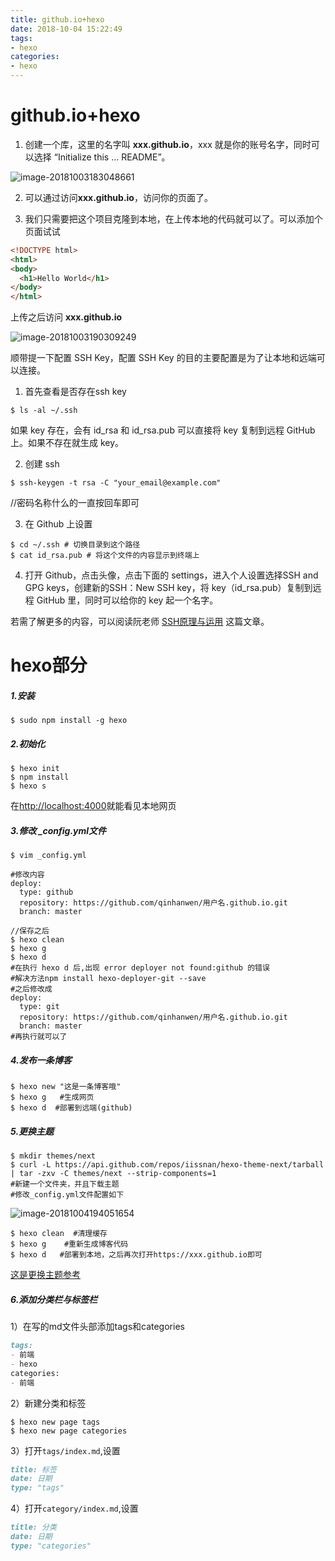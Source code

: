```yaml
---
title: github.io+hexo
date: 2018-10-04 15:22:49
tags: 
- hexo
categories: 
- hexo
---
```


# github.io+hexo

1. 创建一个库，这里的名字叫 **xxx.github.io**，xxx 就是你的账号名字，同时可以选择 “Initialize this … README”。

![image-20181003183048661](http://118.24.241.76/WX20181204-175001@2x.png)

2. 可以通过访问**xxx.github.io**，访问你的页面了。

3. 我们只需要把这个项目克隆到本地，在上传本地的代码就可以了。可以添加个页面试试

```html
<!DOCTYPE html>
<html>
<body>
  <h1>Hello World</h1>
</body>
</html>
```

上传之后访问 **xxx.github.io**

![image-20181003190309249](http://118.24.241.76/image-20181003190309249.png)

顺带提一下配置 SSH Key，配置 SSH Key 的目的主要配置是为了让本地和远端可以连接。

1. 首先查看是否存在ssh key

```shell
$ ls -al ~/.ssh
```

如果 key 存在，会有 id_rsa 和 id_rsa.pub 可以直接将 key 复制到远程 GitHub 上。如果不存在就生成 key。

2. 创建 ssh

```shell
$ ssh-keygen -t rsa -C "your_email@example.com"
```

//密码名称什么的一直按回车即可

3. 在 Github 上设置

```shell
$ cd ~/.ssh # 切换目录到这个路径
$ cat id_rsa.pub # 将这个文件的内容显示到终端上
```

4. 打开 Github，点击头像，点击下面的 settings，进入个人设置选择SSH and GPG keys，创建新的SSH：New SSH key，将 key（id_rsa.pub）复制到远程 GitHub 里，同时可以给你的 key 起一个名字。

若需了解更多的内容，可以阅读阮老师 [SSH原理与运用](http://www.ruanyifeng.com/blog/2011/12/ssh_remote_login.html ) 这篇文章。

# hexo部分

##### 1.安装

```shell
$ sudo npm install -g hexo
```

##### 2.初始化

```shell
$ hexo init 
$ npm install
$ hexo s
```

在[http://localhost:4000](http://localhost:4000/)就能看见本地网页

##### 3.修改 _config.yml文件

```shell
$ vim _config.yml

#修改内容
deploy:
  type: github
  repository: https://github.com/qinhanwen/用户名.github.io.git
  branch: master
```

```shell
//保存之后
$ hexo clean
$ hexo g
$ hexo d
#在执行 hexo d 后,出现 error deployer not found:github 的错误
#解决方法npm install hexo-deployer-git --save
#之后修改成
deploy:
  type: git
  repository: https://github.com/qinhanwen/用户名.github.io.git
  branch: master
#再执行就可以了
```

##### 4.发布一条博客

```shell
$ hexo new "这是一条博客哦"
$ hexo g   #生成网页
$ hexo d  #部署到远端(github)
```

##### 5.更换主题

```shell
$ mkdir themes/next  
$ curl -L https://api.github.com/repos/iissnan/hexo-theme-next/tarball | tar -zxv -C themes/next --strip-components=1
#新建一个文件夹，并且下载主题
#修改_config.yml文件配置如下
```

![image-20181004194051654](http://118.24.241.76/image-20181004194051654.png)

```shell
$ hexo clean  #清理缓存
$ hexo g    #重新生成博客代码
$ hexo d   #部署到本地，之后再次打开https://xxx.github.io即可
```

[这是更换主题参考](https://github.com/iissnan/hexo-theme-next )



##### 6.添加分类栏与标签栏

1）在写的md文件头部添加tags和categories

```markdown
tags: 
- 前端
- hexo
categories: 
- 前端
```



2）新建分类和标签

```shell
$ hexo new page tags
$ hexo new page categories
```



3）打开`tags/index.md`,设置

```markdown
title: 标签
date: 日期
type: "tags"
```



4）打开`category/index.md`,设置

```markdown
title: 分类
date: 日期
type: "categories"
```





